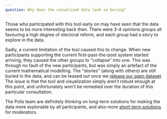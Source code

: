 ```yaml
---
question: Why does the visualized data look so boring?
---
```

Those who participated with this tool early on may have seen that the data
seems to be more interesting back then. There were 3-4 opinions groups all
favouring a high degree of electoral reform, and each group had a story to
explore in the data.

Sadly, a current limitation of the tool caused this to change. When new
participants supporting the current first-past-the-post system started
arriving, they caused the other groups to "collapse" into one. This was through
no fault of the new participants, but was simply an artefact of the current
mathematical modelling. The "stories" (along with others) are still buried in
the data, and can be teased out once we [release our open dataset](#open-data).
The issue is that the tool and visualization simply aren't robust enough at
this point, and unfortunately won't be remedied over the duration of this
particular consultation.

The Polis team are definitely thinking on long-term solutions for making the
data more explorable by all participants, and also more [short-term
solutions](https://github.com/pol-is/issues/issues/39) for moderators.
